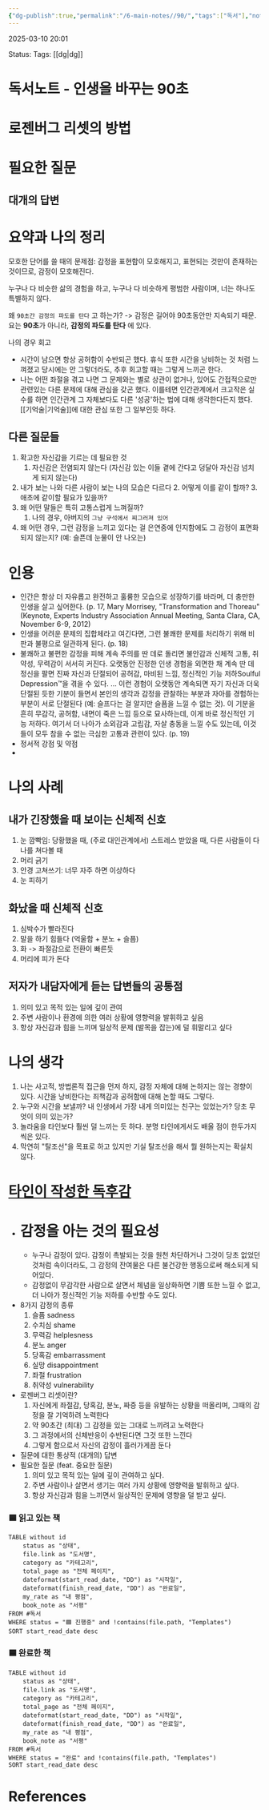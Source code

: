 ```yaml
---
{"dg-publish":true,"permalink":"/6-main-notes//90/","tags":["독서"],"noteIcon":"3"}
---
```


2025-03-10 20:01

Status: 
Tags: [[dg\|dg]]


# 독서노트 - 인생을 바꾸는 90초

# 로젠버그 리셋의 방법


# 필요한 질문



## 대개의 답변

# 요약과 나의 정리
모호한 단어를 쓸 때의 문제점: 감정을 표현함이 모호해지고, 표현되는 것만이 존재하는 것이므로, 감정이 모호해진다.

누구나 다 비슷한 삶의 경험을 하고, 누구나 다 비슷하게 평범한 사람이며, 너는 하나도 특별하지 않다.

왜 ``90초간 감정의 파도를 탄다`` 고 하는가? -> 감정은 길어야 90초동안만 지속되기 때문. 요는 **90초**가 아니라, **감정의 파도를 탄다** 에 있다.


나의 경우 회고
- 시간이 남으면 항상 공허함이 수반되곤 했다. 휴식 또한 시간을 낭비하는 것 처럼 느껴졌고 당시에는 안 그렇더라도, 추후 회고할 때는 그렇게 느끼곤 한다.
- 나는 어떤 좌절을 겪고 나면 그 문제와는 별로 상관이 없거나, 있어도 간접적으로만 관련있는 다른 문제에 대해 관심을 갖곤 했다. 이를테면 인간관계에서 크고작은 실수를 하면 인간관계 그 자체보다도 다른 '성공'하는 법에 대해 생각한다든지 했다. [[기억술\|기억술]]에 대한 관심 또한 그 일부인듯 하다.

## 다른 질문들
1. 확고한 자신감을 기르는 데 필요한 것
	1. 자신감은 전염되지 않는다 (자신감 있는 이들 곁에 간다고 덩달아 자신감 넘치게 되지 않는다)
2. 내가 보는 나와 다른 사람이 보는 나의 모습은 다르다
	2. 어떻게 이를 같이 할까?
	3. 애초에 같이할 필요가 있을까?
3. 왜 어떤 말들은 특히 고통스럽게 느껴질까?
	1. 나의 경우, 아버지의 ``그냥 구석에서 찌그러져 있어`` 
4. 왜 어떤 경우, 그런 감정을 느끼고 있다는 걸 은연중에 인지함에도 그 감정이 표면화 되지 않는지? (예: 슬픈데 눈물이 안 나오는)

# 인용
- 인간은 항상 더 자유롭고 완전하고 훌륭한 모습으로 성장하기를 바라며, 더 충만한 인생을 살고 싶어한다. (p. 17, Mary Morrisey, "Transformation and Thoreau" (Keynote, Experts Industry Association Annual Meeting, Santa Clara, CA, November 6-9, 2012)
- 인생을 어려운 문제의 집합체라고 여긴다면, 그런 불쾌한 문제를 처리하기 위해 비판과 불평으로 일관하게 된다. (p. 18)
- 불쾌하고 불편한 감정을 피해 계속 주의를 딴 데로 돌리면 불안감과 신체적 고통, 취약성, 무력감이 서서히 커진다. 오랫동안 진정한 인생 경험을 외면한 채 계속 딴 데 정신을 팔면 진짜 자신과 단절되어 공허감, 마비된 느낌, 정신적인 기능 저하Soulful Depression™을 겪을 수 있다.
  … 이런 경험이 오랫동안 계속되면 자기 자신과 더욱 단절된 듯한 기분이 들면서 본인의 생각과 감정을 관찰하는 부분과 자아를 경험하는 부분이 서로 단절된다 (예: 슬프다는 걸 알지만 슬픔을 느낄 수 없는 것). 이 기분을 흔히 무감각, 공허함, 내면이 죽은 느낌 등으로 묘사하는데, 이게 바로 정신적인 기능 저하다. 여기서 더 나아가 소외감과 고립감, 자살 충동을 느낄 수도 있는데, 이것들이 모두 참을 수 없는 극심한 고통과 관련이 있다. (p. 19)
- 정서적 강점 및 약점
- 
  

# 나의 사례
## 내가 긴장했을 때 보이는 신체적 신호
1. 눈 깜빡임: 당황했을 때, (주로 대인관계에서) 스트레스 받았을 때, 다른 사람들이 다 나를 쳐다볼 때
2. 머리 긁기
3. 안경 고쳐쓰기: 너무 자주 하면 이상하다
4. 눈 피하기

## 화났을 때 신체적 신호
1. 심박수가 빨라진다
2. 말을 하기 힘들다 (억울함 + 분노 + 슬픔)
3. 화 -> 좌절감으로 전환이 빠른듯
4. 머리에 피가 돈다

## 저자가 내담자에게 듣는 답변들의 공통점
1. 의미 있고 목적 있는 일에 깊이 관여
2. 주변 사람이나 환경에 의한 여러 상황에 영향력을 발휘하고 싶음
3. 항상 자신감과 힘을 느끼며 일상적 문제 (발목을 잡는)에 덜 휘말리고 싶다

# 나의 생각
1. 나는 사고적, 방법론적 접근을 먼저 하지, 감정 자체에 대해 논하지는 않는 경향이 있다. 시간을 낭비한다는 죄책감과 공허함에 대해 논할 때도 그렇다.
2. 누구와 시간을 보낼까? 내 인생에서 가장 내게 의미있는 친구는 있었는가? 당초 무엇이 의미 있는가?
3. 놀라움을 타인보다 훨씬 덜 느끼는 듯 하다. 분명 타인에게서도 배울 점이 한두가지 씩은 있다.
4. 막연히 "탈조선"을 목표로 하고 있지만 기실 탈조선을 해서 뭘 원하는지는 확실치 않다.

# [타인이 작성한 독후감](https://m.blog.naver.com/zosen98/222138822504) 
- # 감정을 아는 것의 필요성
	- 누구나 감정이 있다. 감정이 촉발되는 것을 원천 차단하거나 그것이 당초 없었던 것처럼 속이더라도, 그 감정의 잔여물은 다른 불건강한 행동으로써 해소되게 되어있다.
	- 감정없이 무감각한 사람으로 살면서 체념을 일상화하면 기쁨 또한 느낄 수 없고, 더 나아가 정신적인 기능 저하를 수반할 수도 있다.
- 8가지 감정의 종류
	1. 슬픔 sadness
	2. 수치심 shame
	3. 무력감 helplesness
	4. 분노 anger
	5. 당혹감 embarrassment
	6. 실망 disappointment
	7. 좌절 frustration
	8. 취약성 vulnerability
- 로젠버그 리셋이란?
	1. 자신에게 좌절감, 당혹감, 분노, 짜증 등을 유발하는 상황을 떠올리며, 그때의 감정을 잘 기억하려 노력한다
	2. 약 90초간 (최대) 그 감정을 있는 그대로 느끼려고 노력한다
	3. 그 과정에서의 신체반응이 수반된다면 그것 또한 느낀다
	4. 그렇게 함으로서 자신의 감정이 흘러가게끔 둔다
- 질문에 대한 통상적 (대개의) 답변
- 필요한 질문 (feat. 중요한 질문)
	1. 의미 있고 목적 있는 일에 깊이 관여하고 싶다.
	2. 주변 사람이나 살면서 생기는 여러 가지 상황에 영향력을 발휘하고 싶다.
	3. 항상 자신감과 힘을 느끼면서 일상적인 문제에 영향을 덜 받고 싶다.

### 🟦 읽고 있는 책
```dataview
TABLE without id
    status as "상태",
    file.link as "도서명",
    category as "카테고리",
    total_page as "전체 페이지", 
    dateformat(start_read_date, "DD") as "시작일",
    dateformat(finish_read_date, "DD") as "완료일",
    my_rate as "내 평점",
    book_note as "서평"
FROM #독서 
WHERE status = "🟦 진행중" and !contains(file.path, "Templates")
SORT start_read_date desc
```

### 🟦 완료한 책
```dataview
TABLE without id
    status as "상태",
    file.link as "도서명",
    category as "카테고리",
    total_page as "전체 페이지", 
    dateformat(start_read_date, "DD") as "시작일",
    dateformat(finish_read_date, "DD") as "완료일",
    my_rate as "내 평점",
    book_note as "서평"
FROM #독서
WHERE status = "완료" and !contains(file.path, "Templates")
SORT start_read_date desc
```

# References